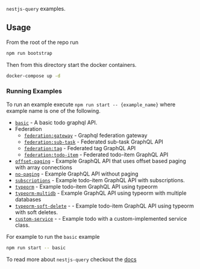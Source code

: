 `nestjs-query` examples.

## Usage

From the root of the repo run

```sh
npm run bootstrap
```

Then from this directory start the docker containers.

```sh
docker-compose up -d
```

### Running Examples

To run an example execute `npm run start -- {example_name}` where example name is one of the following.

- [`basic`](./basic`) - A basic todo graphql API.
- Federation
  - [`federation:gateway`](../documentation/federation/gateway) - Graphql federation gateway
  - [`federation:sub-task`](../documentation/federation/sub-task-graphql) - Federated sub-task GraphQL API
  - [`federation:tag`](../documentation/federation/tag-graphql) - Federated tag GraphQL API
  - [`federation:todo-item`](../documentation/federation/todo-item-graphql) - Federated todo-item GraphQL API
- [`offset-paging`](../documentation/offset-paging) - Example GraphQL API that uses offset based paging with array connections
- [`no-paging`](../documentation/no-paging) - Example GraphQL API without paging
- [`subscriptions`](../documentation/subscriptions) - Example todo-item GraphQL API with subscriptions.
- [`typeorm`](../documentation/typeorm) - Example todo-item GraphQL API using typeorm
- [`typeorm-multidb`](../documentation/typeorm-multidb) - Example GraphQL API using typeorm with multiple databases
- [`typeorm-soft-delete`](../documentation/typeorm-soft-delete) - - Example todo-item GraphQL API using typeorm with soft deletes.
- [`custom-service`](../documentation/custom-service) - - Example todo with a custom-implemented service class.

For example to run the `basic` example

```sh
npm run start -- basic
```

To read more about `nestjs-query` checkout the [docs](https://tripss.github.io/nestjs-query/docs/introduction/getting-started)
